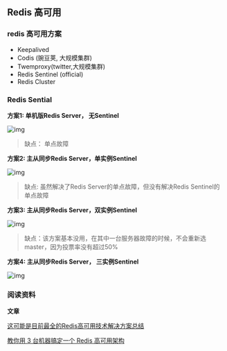 ## Redis 高可用

### redis 高可用方案

- Keepalived
- Codis (豌豆荚, 大规模集群)
- Twemproxy(twitter,大规模集群)
- Redis Sentinel (official)
- Redis Cluster



### Redis Sential

**方案1: 单机版Redis Server， 无Sentinel**

![img](https://user-gold-cdn.xitu.io/2018/9/25/1661015eb4f772df?imageView2/0/w/1280/h/960/format/webp/ignore-error/1)

> 缺点： 单点故障



**方案2: 主从同步Redis Server，单实例Sentinel**

![img](https://user-gold-cdn.xitu.io/2018/9/25/166101643c7beb8d?imageView2/0/w/1280/h/960/format/webp/ignore-error/1)

> 缺点: 虽然解决了Redis Server的单点故障，但没有解决Redis Sentinel的单点故障



**方案3: 主从同步Redis Server，双实例Sentinel**

![img](https://user-gold-cdn.xitu.io/2018/9/25/1661016dd6a1ee04?imageView2/0/w/1280/h/960/format/webp/ignore-error/1)

> 缺点：该方案基本没用，在其中一台服务器故障的时候，不会重新选master，因为投票率没有超过50%



**方案4: 主从同步Redis Server， 三实例Sentinel**

![img](https://user-gold-cdn.xitu.io/2018/9/25/16610178cdf882c0?imageView2/0/w/1280/h/960/format/webp/ignore-error/1)



###  阅读资料

**文章**

[这可能是目前最全的Redis高可用技术解决方案总结](https://yq.aliyun.com/articles/626532)

[教你用 3 台机器搞定一个 Redis 高可用架构](https://juejin.im/post/5baa0169f265da0b001f34be)